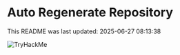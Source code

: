 # Auto Regenerate Repository

This README was last updated: 2025-06-27 08:13:38

 ![TryHackMe](https://tryhackme.com/badge/533634)